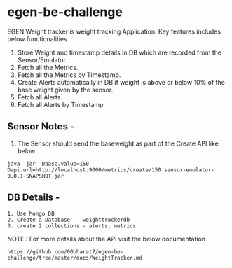 # egen-be-challenge

EGEN Weight tracker is weight tracking Application. Key features includes below functionalities

1. Store Weight and timestamp details in DB which are recorded from the Sensor/Emulator.
2. Fetch all the Metrics.
3. Fetch all the Metrics by Timestamp.
4. Create Alerts automatically in DB if weight is above or below 10% of the base weight given by the sensor.
5. Fetch all Alerts.
6. Fetch all Alerts by Timestamp.

## Sensor Notes - 

1. The Sensor should send the baseweight as part of the Create API like below.

````
java -jar -Dbase.value=150 -Dapi.url=http://localhost:9000/metrics/create/150 sensor-emulator-0.0.1-SNAPSHOT.jar
````
## DB Details -

````
1. Use Mongo DB
2. Create a Database -  weighttrackerdb
3. create 2 collections - alerts, metrics
````

NOTE : For more details about the API visit the below documentation

````
https://github.com/00bharat7/egen-be-challenge/tree/master/docs/WeightTracker.md
````
